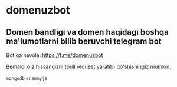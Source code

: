 # domenuzbot
## Domen bandligi va domen haqidagi boshqa ma'lumotlarni bilib beruvchi telegram bot
Bot ga havola: https://t.me/domenuzbot

Bemalol o'z hissangizni (pull request yaratib) qo'shishingiz mumkin.

`mongodb` `grammyjs`

